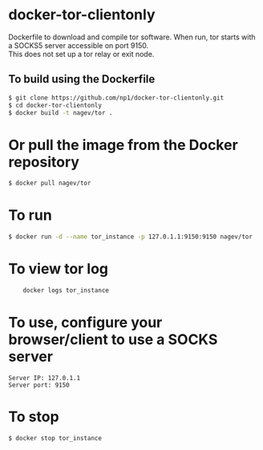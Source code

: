 # docker-tor-clientonly

Dockerfile to download and compile tor software.
When run, tor starts with a SOCKS5 server accessible on port 9150.  
This does not set up a tor relay or exit node.

## To build using the Dockerfile

```bash
$ git clone https://github.com/np1/docker-tor-clientonly.git
$ cd docker-tor-clientonly
$ docker build -t nagev/tor .
```

# Or pull the image from the Docker repository

```bash
$ docker pull nagev/tor
```

# To run

```bash
$ docker run -d --name tor_instance -p 127.0.1.1:9150:9150 nagev/tor
```

# To view tor log

```bash
    docker logs tor_instance
```

# To use, configure your browser/client to use a SOCKS server

    Server IP: 127.0.1.1
    Server port: 9150

# To stop

```bash
$ docker stop tor_instance
```
